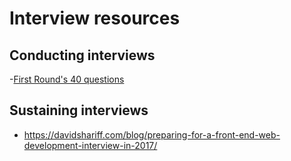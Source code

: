 # Interview resources

## Conducting interviews

-[First Round's 40 questions](https://firstround.com/review/40-favorite-interview-questions-from-some-of-the-sharpest-folks-we-know/)

## Sustaining interviews

- https://davidshariff.com/blog/preparing-for-a-front-end-web-development-interview-in-2017/
